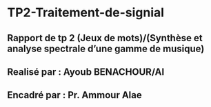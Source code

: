 # TP2-Traitement-de-signial 
## Rapport de tp 2 (Jeux de mots)/(Synthèse et analyse spectrale d’une gamme de musique)
## Realisé par : Ayoub BENACHOUR/AI
## Encadré par : Pr. Ammour Alae 
